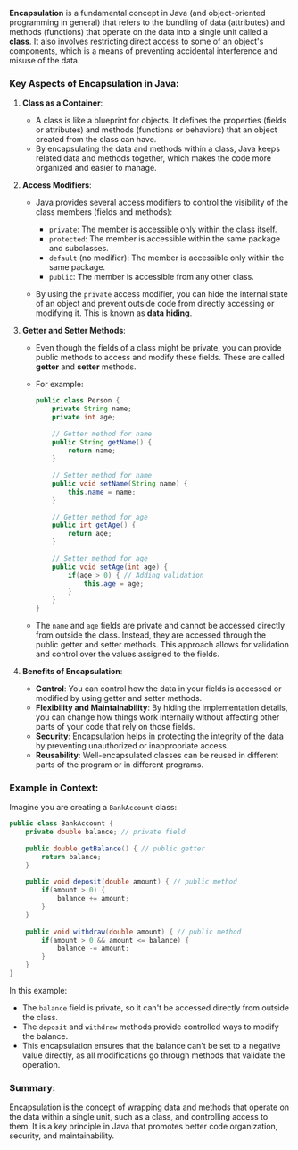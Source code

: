 **Encapsulation** is a fundamental concept in Java (and object-oriented programming in general) that refers to the
bundling of data (attributes) and methods (functions) that operate on the data into a single unit called a **class**. It
also involves restricting direct access to some of an object's components, which is a means of preventing accidental
interference and misuse of the data.

### Key Aspects of Encapsulation in Java:

1. **Class as a Container**:
    - A class is like a blueprint for objects. It defines the properties (fields or attributes) and methods (functions
      or behaviors) that an object created from the class can have.
    - By encapsulating the data and methods within a class, Java keeps related data and methods together, which makes
      the code more organized and easier to manage.

2. **Access Modifiers**:
    - Java provides several access modifiers to control the visibility of the class members (fields and methods):
        - `private`: The member is accessible only within the class itself.
        - `protected`: The member is accessible within the same package and subclasses.
        - `default` (no modifier): The member is accessible only within the same package.
        - `public`: The member is accessible from any other class.

    - By using the `private` access modifier, you can hide the internal state of an object and prevent outside code from
      directly accessing or modifying it. This is known as **data hiding**.

3. **Getter and Setter Methods**:
    - Even though the fields of a class might be private, you can provide public methods to access and modify these
      fields. These are called **getter** and **setter** methods.
    - For example:
      ```java
      public class Person {
          private String name;
          private int age;
          
          // Getter method for name
          public String getName() {
              return name;
          }
          
          // Setter method for name
          public void setName(String name) {
              this.name = name;
          }
          
          // Getter method for age
          public int getAge() {
              return age;
          }
          
          // Setter method for age
          public void setAge(int age) {
              if(age > 0) { // Adding validation
                  this.age = age;
              }
          }
      }
      ```

    - The `name` and `age` fields are private and cannot be accessed directly from outside the class. Instead, they are
      accessed through the public getter and setter methods. This approach allows for validation and control over the
      values assigned to the fields.

4. **Benefits of Encapsulation**:
    - **Control**: You can control how the data in your fields is accessed or modified by using getter and setter
      methods.
    - **Flexibility and Maintainability**: By hiding the implementation details, you can change how things work
      internally without affecting other parts of your code that rely on those fields.
    - **Security**: Encapsulation helps in protecting the integrity of the data by preventing unauthorized or
      inappropriate access.
    - **Reusability**: Well-encapsulated classes can be reused in different parts of the program or in different
      programs.

### Example in Context:

Imagine you are creating a `BankAccount` class:

```java
public class BankAccount {
    private double balance; // private field
    
    public double getBalance() { // public getter
        return balance;
    }
    
    public void deposit(double amount) { // public method
        if(amount > 0) {
            balance += amount;
        }
    }
    
    public void withdraw(double amount) { // public method
        if(amount > 0 && amount <= balance) {
            balance -= amount;
        }
    }
}
```

In this example:

- The `balance` field is private, so it can't be accessed directly from outside the class.
- The `deposit` and `withdraw` methods provide controlled ways to modify the balance.
- This encapsulation ensures that the balance can't be set to a negative value directly, as all modifications go through
  methods that validate the operation.

### Summary:

Encapsulation is the concept of wrapping data and methods that operate on the data within a single unit, such as a
class, and controlling access to them. It is a key principle in Java that promotes better code organization, security,
and maintainability.